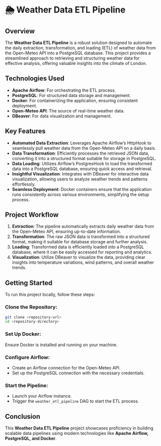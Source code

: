 # 🌦️ Weather Data ETL Pipeline

## Overview
The **Weather Data ETL Pipeline** is a robust solution designed to automate the daily extraction, transformation, and loading (ETL) of weather data from the Open-Meteo API into a PostgreSQL database. This project provides a streamlined approach to retrieving and structuring weather data for effective analysis, offering valuable insights into the climate of London.

## Technologies Used
- **Apache Airflow**: For orchestrating the ETL process.
- **PostgreSQL**: For structured data storage and management.
- **Docker**: For containerizing the application, ensuring consistent deployment.
- **Open-Meteo API**: The source of real-time weather data.
- **DBeaver**: For data visualization and management.

## Key Features
- **Automated Data Extraction**: Leverages Apache Airflow’s HttpHook to seamlessly pull weather data from the Open-Meteo API on a daily basis.
- **Data Transformation**: Efficiently processes the retrieved JSON data, converting it into a structured format suitable for storage in PostgreSQL.
- **Data Loading**: Utilizes Airflow’s PostgresHook to load the transformed data into a PostgreSQL database, ensuring quick access and retrieval.
- **Insightful Visualization**: Integrates with DBeaver for interactive data visualization, allowing users to analyze weather trends and patterns effortlessly.
- **Seamless Deployment**: Docker containers ensure that the application runs consistently across various environments, simplifying the setup process.

## Project Workflow
1. **Extraction**: The pipeline automatically extracts daily weather data from the Open-Meteo API, ensuring up-to-date information.
2. **Transformation**: The raw JSON data is transformed into a structured format, making it suitable for database storage and further analysis.
3. **Loading**: Transformed data is efficiently loaded into a PostgreSQL database, where it can be easily accessed for reporting and analytics.
4. **Visualization**: Utilize DBeaver to visualize the data, providing clear insights into temperature variations, wind patterns, and overall weather trends.

## Getting Started
To run this project locally, follow these steps:

### Clone the Repository:
```sh
git clone <repository-url>
cd <repository-directory>
```

### Set Up Docker:
Ensure Docker is installed and running on your machine.

### Configure Airflow:
- Create an Airflow connection for the Open-Meteo API.
- Set up the PostgreSQL connection with the necessary credentials.

### Start the Pipeline:
- Launch your Airflow instance.
- Trigger the `weather_etl_pipeline` DAG to start the ETL process.

## Conclusion
This **Weather Data ETL Pipeline** project showcases proficiency in building scalable data pipelines using modern technologies like **Apache Airflow, PostgreSQL, and Docker**.

